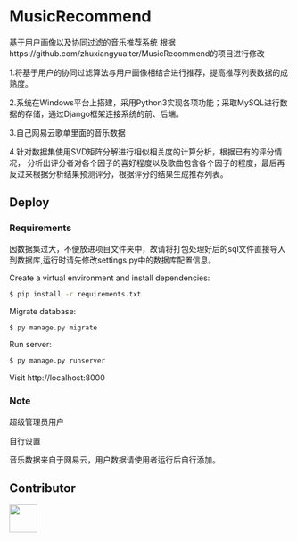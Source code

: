 # MusicRecommend
基于用户画像以及协同过滤的音乐推荐系统
根据https://github.com/zhuxiangyualter/MusicRecommend的项目进行修改


1.将基于用户的协同过滤算法与用户画像相结合进行推荐，提高推荐列表数据的成熟度。

2.系统在Windows平台上搭建，采用Python3实现各项功能；采取MySQL进行数据的存储，通过Django框架连接系统的前、后端。


3.自己网易云歌单里面的音乐数据


4.针对数据集使用SVD矩阵分解进行相似相关度的计算分析，根据已有的评分情况，
分析出评分者对各个因子的喜好程度以及歌曲包含各个因子的程度，最后再反过来根据分析结果预测评分，根据评分的结果生成推荐列表。
## Deploy
### Requirements
因数据集过大，不便放进项目文件夹中，故请将打包处理好后的sql文件直接导入到数据库,运行时请先修改settings.py中的数据库配置信息。


Create a virtual environment and install dependencies:
```sh
$ pip install -r requirements.txt
```

Migrate database:

```sh
$ py manage.py migrate
```

Run server:

```sh
$ py manage.py runserver
```

Visit http://localhost:8000
### Note
超级管理员用户

自行设置

音乐数据来自于网易云，用户数据请使用者运行后自行添加。

## Contributor
<div>
<a href="https://github.com/zgXhei">
<img src="https://gimg2.baidu.com/image_search/src=http%3A%2F%2Fimg.nga.178.com%2Fattachments%2Fmon_202407%2F07%2F-9lddQ19k-b89wXkZ5hT3cS2i9-3h0.jpg&refer=http%3A%2F%2Fimg.nga.178.com&app=2002&size=f9999,10000&q=a80&n=0&g=0n&fmt=auto?sec=1728544632&t=f50bf1b62b55ca9e59ac151b898770ad" height=50px; width=50px;>
</a>
</div>



